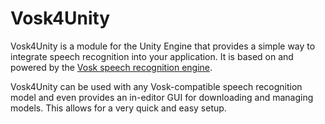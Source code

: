 # Vosk4Unity
Vosk4Unity is a module for the Unity Engine that provides a simple way to integrate speech recognition into your application. 
It is based on and powered by the [Vosk speech recognition engine](https://github.com/alphacep/vosk-api).

Vosk4Unity can be used with any Vosk-compatible speech recognition model and even provides an in-editor GUI for downloading and managing models. This allows for a very quick and easy setup.
